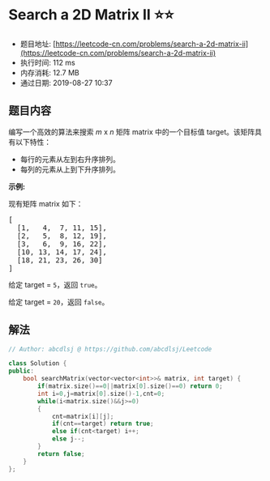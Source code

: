 # Search a 2D Matrix II :star::star:
- 题目地址: [https://leetcode-cn.com/problems/search-a-2d-matrix-ii](https://leetcode-cn.com/problems/search-a-2d-matrix-ii)
- 执行时间: 112 ms 
- 内存消耗: 12.7 MB
- 通过日期: 2019-08-27 10:37

## 题目内容
<p>编写一个高效的算法来搜索 <em>m</em> x <em>n</em> 矩阵 matrix 中的一个目标值 target。该矩阵具有以下特性：</p>

<ul>
	<li>每行的元素从左到右升序排列。</li>
	<li>每列的元素从上到下升序排列。</li>
</ul>

<p><strong>示例:</strong></p>

<p>现有矩阵 matrix 如下：</p>

<pre>[
  [1,   4,  7, 11, 15],
  [2,   5,  8, 12, 19],
  [3,   6,  9, 16, 22],
  [10, 13, 14, 17, 24],
  [18, 21, 23, 26, 30]
]
</pre>

<p>给定 target = <code>5</code>，返回 <code>true</code>。</p>

<p>给定 target = <code>20</code>，返回 <code>false</code>。</p>


## 解法
```cpp
// Author: abcdlsj @ https://github.com/abcdlsj/Leetcode

class Solution {
public:
    bool searchMatrix(vector<vector<int>>& matrix, int target) {
        if(matrix.size()==0||matrix[0].size()==0) return 0;
        int i=0,j=matrix[0].size()-1,cnt=0;
        while(i<matrix.size()&&j>=0)
        {
            cnt=matrix[i][j];
            if(cnt==target) return true;
            else if(cnt<target) i++;
            else j--;
        }
        return false;
    }
};

```